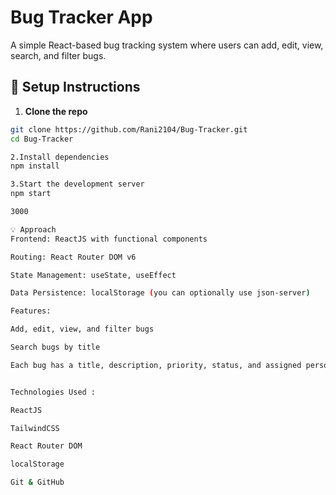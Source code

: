 # Bug Tracker App

A simple React-based bug tracking system where users can add, edit, view, search, and filter bugs.


## 🚀 Setup Instructions

1. **Clone the repo**

```bash
git clone https://github.com/Rani2104/Bug-Tracker.git
cd Bug-Tracker

2.Install dependencies
npm install

3.Start the development server
npm start

3000

💡 Approach
Frontend: ReactJS with functional components

Routing: React Router DOM v6

State Management: useState, useEffect

Data Persistence: localStorage (you can optionally use json-server)

Features:

Add, edit, view, and filter bugs

Search bugs by title

Each bug has a title, description, priority, status, and assigned person


Technologies Used :

ReactJS

TailwindCSS

React Router DOM

localStorage

Git & GitHub

